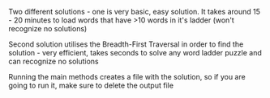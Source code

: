 Two different solutions - one is very basic, easy solution. It takes around 15 - 20 minutes to load words that have >10 words in it's ladder (won't recognize no solutions)

Second solution utilises the Breadth-First Traversal in order to find the solution - very efficient, takes seconds to solve any word ladder puzzle and can recognize no solutions

Running the main methods creates a file with the solution, so if you are going to run it, make sure to delete the output file